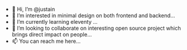 - 👋 Hi, I’m @justain
- 👀 I’m interested in minimal design on both frontend and backend...
- 🌱 I’m currently learning eleventy ...
- 💞️ I’m looking to collaborate on interesting open source project which brings direct impact on people...
- 📫 You can reach me here...

<!---
justain/justain is a ✨ special ✨ repository because its `README.md` (this file) appears on your GitHub profile.
You can click the Preview link to take a look at your changes.
--->
